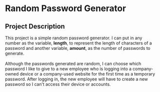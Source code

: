 <h1>Random Password Generator</h1>

<h2>Project Description</h2>
<p>
This project is a simple random password generator. 
I can put in any number as the variable, <strong>length</strong>, to represent the length of characters of a password and another variable, <strong>amount</strong>, as the number of passwords to generate.
<br />
<br />
Although the passwords generated are random, I can choose which password I like to give to a new employee who is logging into a company-owned device or a company-used website for the first time as a temporary password.
After logging in, the new employee will have to create a new password so I can't access their device or accounts. 
</p>
